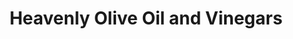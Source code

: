 ---
title: "Heavenly Olive Oil and Vinegars"
url: /kansas-city/heavenly-olive-oil-and-vinegars/
shop: kitchen
---